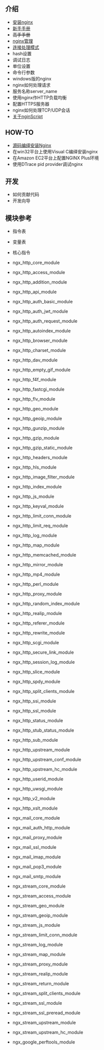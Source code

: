 ## 介绍
- [安装nginx](./01%20introduction/01-installing-nginx.md)
- [新手手册](./01%20introduction/02-beginners-guide.md)
- ~~高手手册~~
- [nginx管理](./01%20introduction/03-controlling-nginx.md)
- [连接处理模式](./01%20introduction/04-connection-processing-methods.md)
- hash设置
- 调试日志
- 单位设置
- 命令行参数
- windows版的nginx
- nginx如何处理请求
- 服务名称server_name
- 使用nginx作HTTP负载均衡
- 配置HTTPS服务器
- nginx如何处理TCP/UDP会话
- [关于nginScript](./01%20introduction/15-about-nginscript.md)

## HOW-TO
- [源码编绎安装Nginx](./02%20how-to/01-building-nginx-from-sources.md)
- 在win32平台上使用Visual C编绎安装nginx
- 在Amazon EC2平台上配置NGINX Plus环境
- 使用DTrace pid provider调试nginx

## 开发
- 如何贡献代码
- 开发向导

## 模块参考
- 指令表
- 变量表

- 核心指令

- ngx_http_core_module
- ngx_http_access_module
- ngx_http_addition_module
- ngx_http_api_module
- ngx_http_auth_basic_module
- ngx_http_auth_jwt_module
- ngx_http_auth_request_module
- ngx_http_autoindex_module
- ngx_http_browser_module
- ngx_http_charset_module
- ngx_http_dav_module
- ngx_http_empty_gif_module
- ngx_http_f4f_module
- ngx_http_fastcgi_module
- ngx_http_flv_module
- ngx_http_geo_module
- ngx_http_geoip_module
- ngx_http_gunzip_module
- ngx_http_gzip_module
- ngx_http_gzip_static_module
- ngx_http_headers_module
- ngx_http_hls_module
- ngx_http_image_filter_module
- ngx_http_index_module
- ngx_http_js_module
- ngx_http_keyval_module
- ngx_http_limit_conn_module
- ngx_http_limit_req_module
- ngx_http_log_module
- ngx_http_map_module
- ngx_http_memcached_module
- ngx_http_mirror_module
- ngx_http_mp4_module
- ngx_http_perl_module
- ngx_http_proxy_module
- ngx_http_random_index_module
- ngx_http_realip_module
- ngx_http_referer_module
- ngx_http_rewrite_module
- ngx_http_scgi_module
- ngx_http_secure_link_module
- ngx_http_session_log_module
- ngx_http_slice_module
- ngx_http_spdy_module
- ngx_http_split_clients_module
- ngx_http_ssi_module
- ngx_http_ssl_module
- ngx_http_status_module
- ngx_http_stub_status_module
- ngx_http_sub_module
- ngx_http_upstream_module
- ngx_http_upstream_conf_module
- ngx_http_upstream_hc_module
- ngx_http_userid_module
- ngx_http_uwsgi_module
- ngx_http_v2_module
- ngx_http_xslt_module
- ngx_mail_core_module
- ngx_mail_auth_http_module
- ngx_mail_proxy_module
- ngx_mail_ssl_module
- ngx_mail_imap_module
- ngx_mail_pop3_module
- ngx_mail_smtp_module
- ngx_stream_core_module
- ngx_stream_access_module
- ngx_stream_geo_module
- ngx_stream_geoip_module
- ngx_stream_js_module
- ngx_stream_limit_conn_module
- ngx_stream_log_module
- ngx_stream_map_module
- ngx_stream_proxy_module
- ngx_stream_realip_module
- ngx_stream_return_module
- ngx_stream_split_clients_module
- ngx_stream_ssl_module
- ngx_stream_ssl_preread_module
- ngx_stream_upstream_module
- ngx_stream_upstream_hc_module
- ngx_google_perftools_module